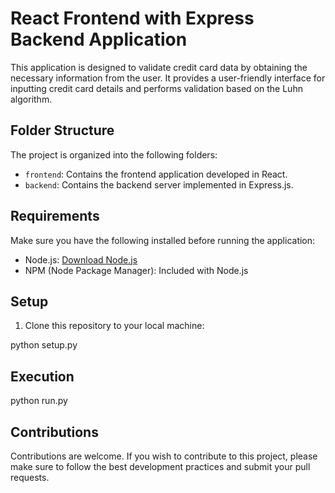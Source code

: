 # React Frontend with Express Backend Application

This application is designed to validate credit card data by obtaining the necessary information from the user. It provides a user-friendly interface for inputting credit card details and performs validation based on the Luhn algorithm.

## Folder Structure

The project is organized into the following folders:

- `frontend`: Contains the frontend application developed in React.
- `backend`: Contains the backend server implemented in Express.js.

## Requirements

Make sure you have the following installed before running the application:

- Node.js: [Download Node.js](https://nodejs.org/)
- NPM (Node Package Manager): Included with Node.js

## Setup

1. Clone this repository to your local machine:

python setup.py

## Execution

python run.py

## Contributions

Contributions are welcome. If you wish to contribute to this project, please make sure to follow the best development practices and submit your pull requests.

